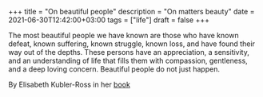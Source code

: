 +++
title = "On beautiful people"
description = "On matters beauty"
date = 2021-06-30T12:42:00+03:00
tags = ["life"]
draft = false
+++

The most beautiful people we have known are those who have known
defeat, known suffering, known struggle, known loss, and have found
their way out of the depths. These persons have an appreciation, a
sensitivity, and an understanding of life that fills them with
compassion, gentleness, and a deep loving concern. Beautiful people do
not just happen.

By Elisabeth Kubler-Ross in her [book](https://www.amazon.com/gp/product/0684839415/ref=as%5Fli%5Fqf%5Fasin%5Fil%5Ftl?ie=UTF8&tag=jamesclearema-20&creative=9325&linkCode=as2&creativeASIN=0684839415&linkId=524161d22b1b682922b06d557803a377)
